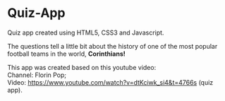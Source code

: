 # Quiz-App

Quiz app created using HTML5, CSS3 and Javascript.

The questions tell a little bit about the history of one of the most popular football teams in the world, **Corinthians!**

This app was created based on this youtube video:<br>
Channel: Florin Pop;<br>
Video: https://www.youtube.com/watch?v=dtKciwk_si4&t=4766s (quiz app).

